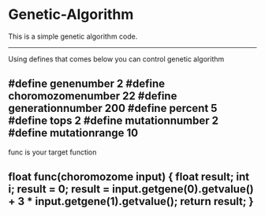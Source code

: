 # Genetic-Algorithm

This is a simple genetic algorithm code.

---------------------------------------------------------------------------------
Using defines that comes below you can control genetic algorithm 

#define genenumber 2
#define choromozomenumber 22
#define generationnumber 200
#define percent 5
#define tops 2
#define mutationnumber 2
#define mutationrange 10
---------------------------------------------------------------------------------
func is your target function 

float func(choromozome input) {
	float result;
	int i;
	result = 0;
	result = input.getgene(0).getvalue() + 3 * input.getgene(1).getvalue();
  return result;
}
---------------------------------------------------------------------------------
